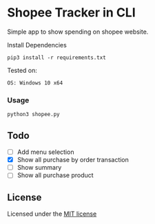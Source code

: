 # Shopee Tracker in CLI
Simple app to show spending on shopee website.

Install Dependencies
```
pip3 install -r requirements.txt
```
Tested on:
```
OS: Windows 10 x64
```

### Usage
```
python3 shopee.py
```

## Todo
- [ ] Add menu selection
- [x] Show all purchase by order transaction
- [ ] Show summary
- [ ] Show all purchase product

## License
Licensed under the [MIT license](http://opensource.org/licenses/MIT)